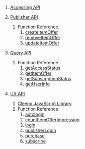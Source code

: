 1. [Accessing API](Reference/Accessing_API)

2. [Publisher API](Reference/Publisher_API)
    1. Function Reference
        1. [createItemOffer](Reference/Publisher_API/Functions/createItemOffer)
        2. [removeItemOffer](Reference/Publisher_API/Functions/removeItemOffer)
        3. [updateItemOffer](Reference/Publisher_API/Functions/updateItemOffer)

3. [Query API](Reference/Query_API)
    1. Function Reference
        1. [getAccessStatus](Reference/Query_API/Functions/getAccessStatus)
        2. [getItemOffer](Reference/Query_API/Functions/getItemOffer)
        3. [getSubscriptionStatus](Reference/Query_API/Functions/getSubscriptionStatus)
        4. [getUserInfo](Reference/Query_API/Functions/getUserInfo)

4. [UX API](Reference/UX_API)
    1. [Cleeng JavaScript Library](Reference/UX_API/Cleeng_JavaScript_Library)
    2. Function Reference
        1. [autologin](Reference/UX_API/autologin)
        2. [countItemOfferImpression](Reference/UX_API/Functions/countItemOfferImpression)
        3. [login](Reference/UX_API/Functions/login)
        4. [publisherLogin](Reference/UX_API/Functions/publisherLogin)
        5. [purchase](Reference/UX_API/Functions/purchase)
        6. [subscribe](Reference/UX_API/Functions/subscribe)
